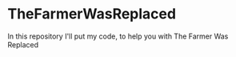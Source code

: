 # TheFarmerWasReplaced
In this repository I'll put my code, to help you with The Farmer Was Replaced

